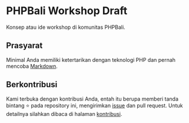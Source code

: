 # PHPBali Workshop Draft
Konsep atau ide workshop di komunitas PHPBali.

## Prasyarat
Minimal Anda memiliki ketertarikan dengan teknologi PHP dan pernah mencoba [Markdown](https://guides.github.com/features/mastering-markdown/).

## Berkontribusi
Kami terbuka dengan kontribusi Anda, entah itu berupa memberi tanda bintang ⭐️ pada repository ini, mengirimkan [issue](https://github.com/BaliPHP/workshop-draft/issues) dan pull request. Untuk detailnya silahkan dibaca di halaman [kontribusi](CONTRIBUTING.md).

